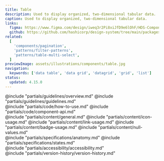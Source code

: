 ```yaml
---
title: Table
description: Used to display organized, two-dimensional tabular data.
caption: Used to display organized, two-dimensional tabular data.
links:
  figma: https://www.figma.com/design/iweq3r2Pi8xiJfD9e6lOhF/HDS-Components-v2.0?node-id=67216-35163&t=w8xQlWxzH7bwXLe2-1
  github: https://github.com/hashicorp/design-system/tree/main/packages/components/src/components/hds/table
related:
  [
    'components/pagination',
    'patterns/filter-patterns',
    'patterns/table-multi-select',
  ]
previewImage: assets/illustrations/components/table.jpg
navigation:
  keywords: ['data table', 'data grid', 'datagrid', 'grid', 'list']
status:
  updated: 4.15.0
---
```


<section data-tab="Guidelines">
  @include "partials/guidelines/overview.md"
  @include "partials/guidelines/guidelines.md"
</section>

<section data-tab="Code">
  @include "partials/code/how-to-use.md"
  @include "partials/code/component-api.md"
</section>

<section data-tab="Content">
  @include "partials/content/general.md"
  @include "partials/content/icon-usage.md"
  @include "partials/content/link-usage.md"
  @include "partials/content/badge-usage.md"
  @include "partials/content/null-values.md"
</section>

<section data-tab="Specifications">
  @include "partials/specifications/anatomy.md"
  @include "partials/specifications/states.md"
</section>

<section data-tab="Accessibility">
  @include "partials/accessibility/accessibility.md"
</section>

<section data-tab="Version history">
  @include "partials/version-history/version-history.md"
</section>
